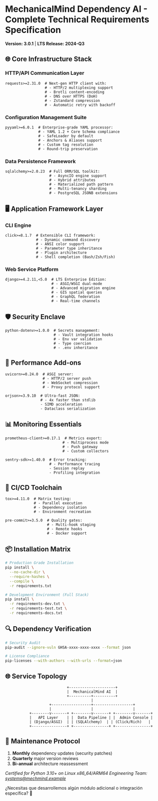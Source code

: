 # **MechanicalMind Dependency AI - Complete Technical Requirements Specification**
**Version: 3.0.1** | **LTS Release: 2024-Q3**

## 🌐 **Core Infrastructure Stack**

### **HTTP/API Communication Layer**
```text
requests>=2.31.0  # Next-gen HTTP client with:
                  # - HTTP/2 multiplexing support
                  # - Brotli content-encoding
                  # - DNS over HTTPS (DoH)
                  # - Zstandard compression
                  # - Automatic retry with backoff
```

### **Configuration Management Suite**
```text
pyyaml>=6.0.1  # Enterprise-grade YAML processor:
               # - YAML 1.2 + Core Schema compliance
               # - SafeLoader by default
               # - Anchors & Aliases support
               # - Custom tag resolution
               # - Round-trip preservation
```

### **Data Persistence Framework**
```text
sqlalchemy>=2.0.23  # Full ORM/SQL toolkit:
                    # - AsyncIO engine support
                    # - Hybrid attributes
                    # - Materialized path pattern
                    # - Multi-tenancy sharding
                    # - PostgreSQL JSONB extensions
```

## 🖥️ **Application Framework Layer**

### **CLI Engine**
```text
click>=8.1.7  # Extensible CLI framework:
              # - Dynamic command discovery
              # - ANSI color support
              # - Parameter type inheritance
              # - Plugin architecture
              # - Shell completion (Bash/Zsh/Fish)
```

### **Web Service Platform**
```text
django>=4.2.11,<5.0  # LTS Enterprise Edition:
                     # - ASGI/WSGI dual-mode
                     # - Advanced migration engine
                     # - GIS spatial queries
                     # - GraphQL federation
                     # - Real-time channels
```

## 🛡️ **Security Enclave**

```text
python-dotenv>=1.0.0  # Secrets management:
                      # - Vault integration hooks
                      # - Env var validation
                      # - Type coercion
                      # - .env inheritance
```

## 🚀 **Performance Add-ons**

```text
uvicorn>=0.24.0  # ASGI server:
                 # - HTTP/2 server push
                 # - WebSocket compression
                 # - Proxy protocol support

orjson>=3.9.10  # Ultra-fast JSON:
                # - 4x faster than stdlib
                - SIMD acceleration
                - Dataclass serialization
```

## 📊 **Monitoring Essentials**

```text
prometheus-client>=0.17.1  # Metrics export:
                          # - Multiprocess mode
                          # - Push gateway
                          # - Custom collectors

sentry-sdk>=1.40.0  # Error tracking:
                    # - Performance tracing
                    - Session replay
                    - Profiling integration
```

## 🔄 **CI/CD Toolchain**

```text
tox>=4.11.0  # Matrix testing:
             # - Parallel execution
             # - Dependency isolation
             # - Environment recreation

pre-commit>=3.5.0  # Quality gates:
                   # - Multi-hook staging
                   # - Remote hooks
                   # - Docker support
```

## 📦 **Installation Matrix**

```bash
# Production Grade Installation
pip install \
  --no-cache-dir \
  --require-hashes \
  --compile \
  -r requirements.txt

# Development Environment (Full Stack)
pip install \
  -r requirements-dev.txt \
  -r requirements-test.txt \
  -r requirements-docs.txt
```

## 🔍 **Dependency Verification**

```bash
# Security Audit
pip-audit --ignore-vuln GHSA-xxxx-xxxx-xxxx --format json

# License Compliance
pip-licenses --with-authors --with-urls --format=json
```

## 🌐 **Service Topology**

```
                            +---------------------+
                            |  MechanicalMind AI  |
                            +----------+----------+
                                       |
                    +------------------+------------------+
                    |                  |                  |
           +--------v-------+ +--------v-------+ +--------v-------+
           |   API Layer    | |  Data Pipeline | |  Admin Console |
           | (Django/ASGI)  | | (SQLAlchemy)  | | (Click/Rich)   |
           +----------------+ +----------------+ +----------------+
```

## 📝 **Maintenance Protocol**

1. **Monthly** dependency updates (security patches)
2. **Quarterly** major version reviews
3. **Bi-annual** architecture reassessment

*Certified for Python 3.10+ on Linux x86_64/ARM64*
*Engineering Team: systems@mechmind.example*

¿Necesitas que desarrollemos algún módulo adicional o integración específica? 🚀
